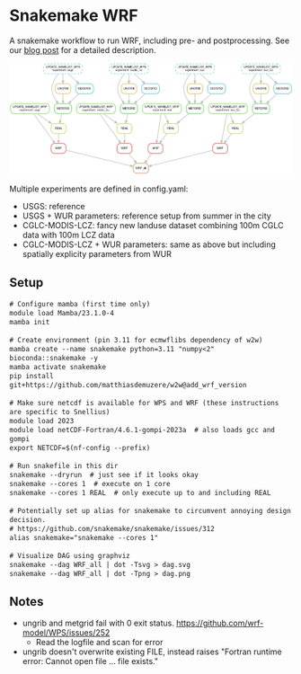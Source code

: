 # Snakemake WRF

A snakemake workflow to run WRF, including pre- and postprocessing. See our [blog post]() for a detailed description.

![Task graph of WRF workflow](WRF.png)

Multiple experiments are defined in config.yaml:

- USGS: reference
- USGS + WUR parameters: reference setup from summer in the city
- CGLC-MODIS-LCZ: fancy new landuse dataset combining 100m CGLC data with 100m LCZ data
- CGLC-MODIS-LCZ + WUR parameters: same as above but including spatially explicity parameters from WUR

## Setup

```
# Configure mamba (first time only)
module load Mamba/23.1.0-4
mamba init

# Create environment (pin 3.11 for ecmwflibs dependency of w2w)
mamba create --name snakemake python=3.11 "numpy<2" bioconda::snakemake -y
mamba activate snakemake
pip install git+https://github.com/matthiasdemuzere/w2w@add_wrf_version

# Make sure netcdf is available for WPS and WRF (these instructions are specific to Snellius)
module load 2023
module load netCDF-Fortran/4.6.1-gompi-2023a  # also loads gcc and gompi
export NETCDF=$(nf-config --prefix)

# Run snakefile in this dir
snakemake --dryrun  # just see if it looks okay
snakemake --cores 1  # execute on 1 core
snakemake --cores 1 REAL  # only execute up to and including REAL

# Potentially set up alias for snakemake to circumvent annoying design decision.
# https://github.com/snakemake/snakemake/issues/312
alias snakemake="snakemake --cores 1"

# Visualize DAG using graphviz
snakemake --dag WRF_all | dot -Tsvg > dag.svg
snakemake --dag WRF_all | dot -Tpng > dag.png
```

## Notes

- ungrib and metgrid fail with 0 exit status. https://github.com/wrf-model/WPS/issues/252
  - Read the logfile and scan for error
- ungrib doesn't overwrite existing FILE, instead raises "Fortran runtime error: Cannot open file ... file exists."
